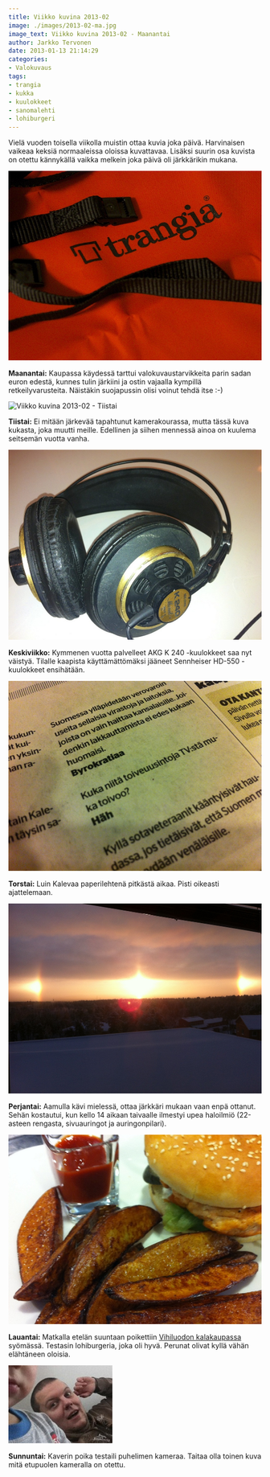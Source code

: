 ```yaml
---
title: Viikko kuvina 2013-02
image: ./images/2013-02-ma.jpg
image_text: Viikko kuvina 2013-02 - Maanantai
author: Jarkko Tervonen
date: 2013-01-13 21:14:29
categories:
- Valokuvaus
tags:
- trangia
- kukka
- kuulokkeet
- sanomalehti
- lohiburgeri
---
```

Vielä vuoden toisella viikolla muistin ottaa kuvia joka päivä. Harvinaisen vaikeaa keksiä normaaleissa oloissa kuvattavaa. Lisäksi suurin osa kuvista on otettu kännykällä vaikka melkein joka päivä oli järkkärikin mukana.

![Viikko kuvina 2013-02 - Maanantai](./images/2013-02-ma.jpg)

__Maanantai:__ Kaupassa käydessä tarttui valokuvaustarvikkeita parin sadan euron edestä, kunnes tulin järkiini ja ostin vajaalla kympillä retkeilyvarusteita. Näistäkin suojapussin olisi voinut tehdä itse :-)

![Viikko kuvina 2013-02 - Tiistai](./images/v2013-02-ti.jpg)

__Tiistai:__ Ei mitään järkevää tapahtunut kamerakourassa, mutta tässä kuva kukasta, joka muutti meille. Edellinen ja siihen mennessä ainoa on kuulema seitsemän vuotta vanha.

![Viikko kuvina 2013-02 - Keskiviikko](./images/2013-02-ke.jpg)

__Keskiviikko:__ Kymmenen vuotta palvelleet AKG K 240 -kuulokkeet saa nyt väistyä. Tilalle kaapista käyttämättömäksi jääneet Sennheiser HD-550 -kuulokkeet ensihätään.

![Viikko kuvina 2013-02 - Torstai](./images/2013-02-to.jpg)

__Torstai:__ Luin Kalevaa paperilehtenä pitkästä aikaa. Pisti oikeasti ajattelemaan.

![Viikko kuvina 2013-02 - Perjantai](./images/2013-02-pe.jpg)

__Perjantai:__ Aamulla kävi mielessä, ottaa järkkäri mukaan vaan enpä ottanut. Sehän kostautui, kun kello 14 aikaan taivaalle ilmestyi upea haloilmiö (22-asteen rengasta, sivuauringot ja auringonpilari).

![Viikko kuvina 2013-02 - Lauantai](./images/2013-02-la.jpg)

__Lauantai:__ Matkalla etelän suuntaan poikettiin [Vihiluodon kalakaupassa](http://www.vihiluodonkala.fi/) syömässä. Testasin lohiburgeria, joka oli hyvä. Perunat olivat kyllä vähän elähtäneen oloisia.

![Viikko kuvina 2013-02 - Sunnuntai](./images/2013-02-su.jpg)

__Sunnuntai:__ Kaverin poika testaili puhelimen kameraa. Taitaa olla toinen kuva mitä etupuolen kameralla on otettu.
